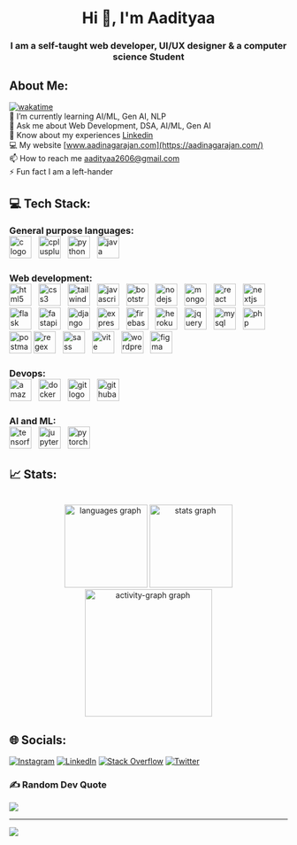 <h1 align="center">Hi 👋, I'm Aadityaa</h1>
<h3 align="center">I am a self-taught web developer, UI/UX designer & a computer science Student</h3>

## About Me:
[![wakatime](https://wakatime.com/badge/user/16514914-4626-4732-8ab1-9ea08b62263f.svg)](https://wakatime.com/@16514914-4626-4732-8ab1-9ea08b62263f)<br>
🌱 I’m currently learning AI/ML, Gen AI, NLP<br>💬 Ask me about Web Development, DSA, AI/ML, Gen AI<br>📄 Know about my experiences [Linkedin](https://www.linkedin.com/in/aadityaa2606/)<br>💻 My website [www.aadinagarajan.com](https://aadinagarajan.com/)<br>📫 How to reach me aadityaa2606@gmail.com<br>⚡ Fun fact I am a left-hander

## 💻 Tech Stack:
<div align="left">
  <h3 style="margin: 0;padding: 0;">General purpose languages:</h3>
  <img src="https://skillicons.dev/icons?i=c" height="40" alt="c logo"  />
  <img width="5" />
  <img src="https://skillicons.dev/icons?i=cpp" height="40" alt="cplusplus logo"  />
  <img width="5" />
  <img src="https://skillicons.dev/icons?i=py" height="40" alt="python logo"  />
  <img width="5" />
  <img src="https://skillicons.dev/icons?i=java" height="40" alt="java logo"  />
</div>

###

<div align="left">
  <h3 style="margin: 0;padding: 0;">Web development: </h3>
  <img src="https://skillicons.dev/icons?i=html" height="40" alt="html5 logo"  />
  <img width="5" />
  <img src="https://skillicons.dev/icons?i=css" height="40" alt="css3 logo"  />
  <img width="5" />
  <img src="https://skillicons.dev/icons?i=tailwind" height="40" alt="tailwindcss logo"  />
  <img width="5" />
  <img src="https://skillicons.dev/icons?i=js" height="40" alt="javascript logo"  />
  <img width="5" />
  <img src="https://skillicons.dev/icons?i=bootstrap" height="40" alt="bootstrap logo"  />
  <img width="5" />
  <img src="https://skillicons.dev/icons?i=nodejs" height="40" alt="nodejs logo"  />
  <img width="5" />
  <img src="https://skillicons.dev/icons?i=mongodb" height="40" alt="mongodb logo"  />
  <img width="5" />
  <img src="https://skillicons.dev/icons?i=react" height="40" alt="react logo"  />
  <img width="5" />
  <img src="https://skillicons.dev/icons?i=nextjs" height="40" alt="nextjs logo"  />
  <img width="5" />
  <img src="https://skillicons.dev/icons?i=flask" height="40" alt="flask logo"  />
  <img width="5" />
  <img src="https://skillicons.dev/icons?i=fastapi" height="40" alt="fastapi logo"  />
  <img width="5" />
  <img src="https://skillicons.dev/icons?i=django" height="40" alt="django logo"  />
  <img width="5" />
  <img src="https://skillicons.dev/icons?i=express" height="40" alt="express logo"  />
  <img width="5" />
  <img src="https://skillicons.dev/icons?i=firebase" height="40" alt="firebase logo"  />
  <img width="5" />
  <img src="https://skillicons.dev/icons?i=heroku" height="40" alt="heroku logo"  />
  <img width="5" />
  <img src="https://skillicons.dev/icons?i=jquery" height="40" alt="jquery logo"  />
  <img width="5" />
  <img src="https://skillicons.dev/icons?i=mysql" height="40" alt="mysql logo"  />
  <img width="5" />
  <img src="https://skillicons.dev/icons?i=php" height="40" alt="php logo"  />
  <img width="5" />
  <img src="https://skillicons.dev/icons?i=postman" height="40" alt="postman logo"  />
  <img src="https://skillicons.dev/icons?i=regex" height="40" alt="regex logo"  />
  <img width="5" />
  <img src="https://skillicons.dev/icons?i=sass" height="40" alt="sass logo"  />
  <img width="5" />
  <img src="https://skillicons.dev/icons?i=vite" height="40" alt="vite logo"  />
  <img width="5" />
  <img src="https://skillicons.dev/icons?i=wordpress" height="40" alt="wordpress logo"  />
  <img width="5" />
  <img src="https://skillicons.dev/icons?i=figma" height="40" alt="figma logo"  />
</div>

###

<div align="left">
  <h3 style="margin: 0;padding: 0;">Devops:</h3>
  <img src="https://skillicons.dev/icons?i=aws" height="40" alt="amazonwebservices logo"  />
  <img width="5" />
  <img src="https://skillicons.dev/icons?i=docker" height="40" alt="docker logo"  />
  <img width="5" />
  <img src="https://skillicons.dev/icons?i=git" height="40" alt="git logo"  />
  <img width="5" />
  <img src="https://skillicons.dev/icons?i=githubactions" height="40" alt="githubactions logo"  />
</div>

###

<div align="left">
  <h3 style="margin: 0;padding: 0;">AI and ML:</h3>
  <img src="https://skillicons.dev/icons?i=tensorflow" height="40" alt="tensorflow logo"  />
  <img width="5" />
  <img src="https://cdn.jsdelivr.net/gh/devicons/devicon/icons/jupyter/jupyter-original.svg" height="40" alt="jupyter logo"  />
  <img width="5" />
  <img src="https://skillicons.dev/icons?i=pytorch" height="40" alt="pytorch logo"  />
</div>

###

## 📈 Stats:
<!-- <p align='left'>
  <img src="https://github-readme-stats.vercel.app/api/top-langs/?username=Aadityaa2606&theme=light&hide_border=true&include_all_commits=false&count_private=false&layout=compact" height="200"/>
  <img src="https://github-readme-stats.vercel.app/api?username=Aadityaa2606&theme=white&hide_border=true&include_all_commits=false&count_private=false" height="200"/>
</p>
<p align='left'>
  <img src="https://github-readme-streak-stats.herokuapp.com/?user=Aadityaa2606&theme=dark&hide_border=false" height="200"/>
</p> -->

<br clear="both">

<div align="center">
  <img src="https://github-readme-stats.vercel.app/api/top-langs?username=Aadityaa2606&locale=en&hide_title=false&layout=compact&card_width=320&langs_count=5&theme=tokyonight&hide_border=true&order=2" height="150" alt="languages graph"  />
  <img src="https://github-readme-stats.vercel.app/api?username=Aadityaa2606&hide_title=false&hide_rank=false&show_icons=true&include_all_commits=true&count_private=true&disable_animations=false&theme=tokyonight&locale=en&hide_border=true&order=1" height="150" alt="stats graph"  />
  <img src="https://github-readme-activity-graph.vercel.app/graph?username=Aadityaa2606&radius=16&theme=tokyo-night&area=true&order=5&hide_border=true&hide_title=false" height="230" alt="activity-graph graph"  />
</div>

###

## 🌐 Socials:
[![Instagram](https://img.shields.io/badge/Instagram-%23E4405F.svg?logo=Instagram&logoColor=white)](https://instagram.com/_aadi.2606_) [![LinkedIn](https://img.shields.io/badge/LinkedIn-%230077B5.svg?logo=linkedin&logoColor=white)](https://linkedin.com/in/aadityaa2606) [![Stack Overflow](https://img.shields.io/badge/-Stackoverflow-FE7A16?logo=stack-overflow&logoColor=white)](https://stackoverflow.com/users/aadityaa-n) [![Twitter](https://img.shields.io/badge/Twitter-%231DA1F2.svg?logo=Twitter&logoColor=white)](https://twitter.com/Aadityaa_2606) 



### ✍️ Random Dev Quote
![](https://quotes-github-readme.vercel.app/api?type=horizontal&theme=dark)

---
[![](https://visitcount.itsvg.in/api?id=Aadityaa2606&icon=0&color=3)](https://visitcount.itsvg.in)

<!-- Proudly created with GPRM ( https://gprm.itsvg.in ) -->
